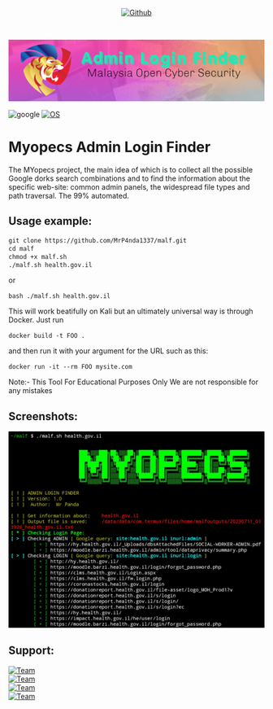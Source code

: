 <p align="center">
<a href="https://github.com/mrp4nda1337/"><img title="Github" src="https://img.shields.io/badge/MYOPECS-MrPanda-brightgreen?style=for-the-badge&logo=github"></a></p><br>

![banner](https://github.com/MrP4nda1337/malf/blob/main/banner.png)

![google](https://img.shields.io/badge/Google%20Analytics-E37400?style=for-the-badge&logo=google%20analytics&logoColor=white)
[![OS](https://img.shields.io/badge/Tested%20On-Linux%20%7C%20Android-yellowgreen.svg)](https://termux.com/)
</center>

# Myopecs Admin Login Finder

The MYopecs project, the main idea of which is to collect all the possible Google dorks search combinations and to find the information about the specific web-site: common admin panels, the widespread file types and path traversal. The 99% automated.

Usage example:
--------------
```
git clone https://github.com/MrP4nda1337/malf.git
cd malf
chmod +x malf.sh
./malf.sh health.gov.il
```
or
```
bash ./malf.sh health.gov.il
```

This will work beatifully on Kali but an ultimately universal way is through Docker. Just run 

```
docker build -t FOO .
```

and then run it with your argument for the URL such as this:

```
docker run -it --rm FOO mysite.com
```
Note:- This Tool For Educational Purposes Only We are not responsible for any mistakes

Screenshots:
------------
![screenshot](https://github.com/MrP4nda1337/malf/blob/main/sshot.jpg)

Support:
------------
<a href="https://github.com/mrp4nda1337/"><img title="Team" src="https://img.shields.io/badge/MYOPECS-MrHery-brightgreen?style=for-the-badge&logo=github"></a><br>
<a href="https://github.com/TimunGoreng20/"><img title="Team" src="https://img.shields.io/badge/MYOPECS-TimunGoreng20-brightgreen?style=for-the-badge&logo=github"></a><br>
<a href="https://github.com/DarkKing690/"><img title="Team" src="https://img.shields.io/badge/MYOPECS-DarkKing690-brightgreen?style=for-the-badge&logo=github"></a>
<br>
<a href="https://github.com/Kakarothz/"><img title="Team" src="https://img.shields.io/badge/MYOPECS-Kakarothz-brightgreen?style=for-the-badge&logo=github"></a>
